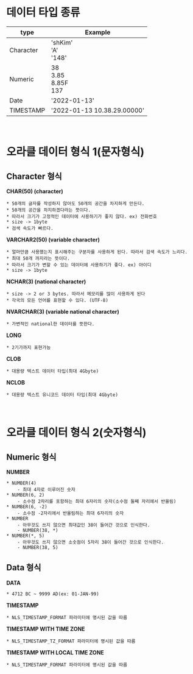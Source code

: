 # 데이터 타입 종류
<!-- <div style="margin: 0 auto"> -->
type|Example
---|---|
Character| 'shKim'<br/>'A'<br/>'148'
Numeric|38<br/>3.85<br/>8.85F<br/>137
Date|'2022-01-13'
TIMESTAMP|'2022-01-13 10.38.29.00000'
<!-- <div> -->

<br/>

# 오라클 데이터 형식 1(문자형식)
## Character 형식
**CHAR(50) (character)**

    * 50개의 글자를 작성하지 않아도 50개의 공간을 차지하게 만든다.  
    * 50개의 공간을 차지하겠다라는 뜻이다.  
    * 따라서 크기가 고정적인 데이터에 사용하기가 좋지 않다. ex) 전화번호  
    * size -> 1byte  
    * 검색 속도가 빠르다.  
    
**VARCHAR2(50) (variable character)**

    * 얼마만큼 사용했는지 표시해주는 구분자를 사용하게 된다. 따라서 검색 속도가 느리다.
    * 최대 50개 까지라는 뜻이다.
    * 따라서 크기가 변할 수 있는 데이터에 사용하기가 좋다. ex) 아이디
    * size -> 1byte

**NCHAR(3) (national character)**

    * size -> 2 or 3 bytes. 따라서 메모리를 많이 사용하게 된다
    * 각국의 모든 언어를 표현할 수 있다. (UTF-8)

**NVARCHAR(3) (variable national character)**
    
    * 가변적인 national한 데이터를 뜻한다.

**LONG**

    * 2기가까지 표현가능

**CLOB**
    
    * 대용량 텍스트 데이터 타입(최대 4Gbyte)

**NCLOB**

    * 대용량 텍스트 유니코드 데이터 타입(최대 4Gbyte)

<br/>

# 오라클 데이터 형식 2(숫자형식)  
## Numeric 형식
**NUMBER**

    * NUMBER(4)
        - 최대 4자로 이루어진 숫자
    * NUMBER(6, 2) 
        - 소수점 2자리를 포함하는 최대 6자리의 숫자(소수점 둘째 자리에서 반올림)
    * NUMBER(6, -2)
        - 소수점 -2자리에서 반올림하는 최대 6자리의 숫자
    * NUMBER 
        - 아무것도 쓰지 않으면 최대값인 38이 들어간 것으로 인식한다. 
        - NUMBER(38, *)
    * NUMBER(*, 5) 
        - 아무것도 쓰지 않으면 소숫점이 5자리 38이 들어간 것으로 인식한다. 
        - NUMBER(38, 5)


## Data 형식
**DATA**

    * 4712 BC ~ 9999 AD(ex: 01-JAN-99)

**TIMESTAMP**

    * NLS_TIMESTAMP_FORMAT 파라미터에 명시된 값을 따름

**TIMESTAMP WITH TIME ZONE**  

    * NLS_TIMESTAMP_TZ_FORMAT 파라미터에 명시된 값을 따름

**TIMESTAMP WITH LOCAL TIME ZONE**

    * NLS_TIMESTAMP_FORMAT 파라미터에 명시된 값을 따름